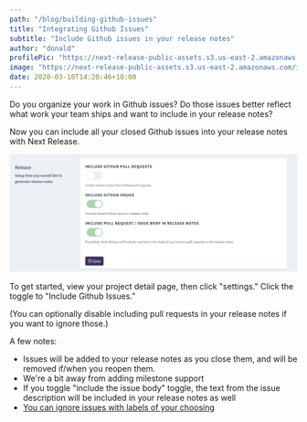 ```yaml
---
path: "/blog/building-github-issues"
title: "Integrating Github Issues"
subtitle: "Include Github issues in your release notes"
author: "donald"
profilePic: "https://next-release-public-assets.s3.us-east-2.amazonaws.com/donald_profile_pic.jpeg"
image: "https://next-release-public-assets.s3.us-east-2.amazonaws.com/include-github-issues.png"
date: 2020-03-10T14:20:46+10:00
---
```


Do you organize your work in Github issues? Do those issues better reflect what work your team ships and want
to include in your release notes?

Now you can include all your closed Github issues into your release notes with Next Release.

![Include Github Issues in Your Release Notes](../../src/images/screenshots/include-github-issues.png)

To get started, view your project detail page, then click "settings." Click the toggle to "Include Github Issues."

(You can optionally disable including pull requests in your release notes if you want to ignore those.)

A few notes:

-   Issues will be added to your release notes as you close them, and will be removed if/when you reopen them.
-   We're a bit away from adding milestone support
-   If you toggle "include the issue body" toggle, the text from the issue description will be included in your release notes as well
-   [You can ignore issues with labels of your choosing](https://www.nextrelease.io/kb/ignoring-labels)
